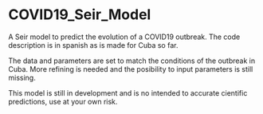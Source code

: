 # COVID19_Seir_Model
A Seir model to predict the evolution of a COVID19 outbreak. The code description is in spanish as is made for Cuba so far.

The data and parameters are set to match the conditions of the outbreak in Cuba. More refining is needed and the posibility to input parameters is still missing.

This model is still in development and is no intended to accurate cientific predictions, use at your own risk.
